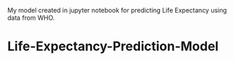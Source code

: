 My model created in jupyter notebook for predicting Life Expectancy using data from WHO.
# Life-Expectancy-Prediction-Model
